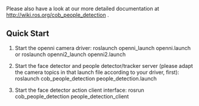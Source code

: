 Please also have a look at our more detailed documentation at http://wiki.ros.org/cob_people_detection .

Quick Start
-----------

1. Start the openni camera driver:
roslaunch openni_launch openni.launch
or
roslaunch openni2_launch openni2.launch

2. Start the face detector and people detector/tracker server (please adapt the camera topics in that launch file according to your driver, first):
roslaunch cob_people_detection people_detection.launch

3. Start the face detector action client interface:
rosrun cob_people_detection people_detection_client
